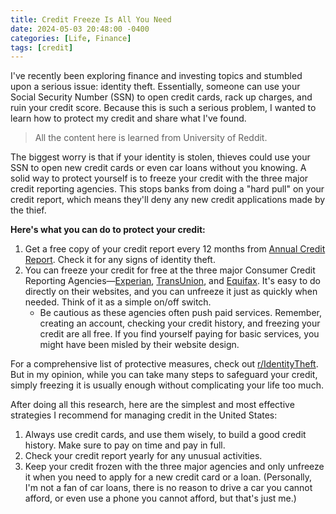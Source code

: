 ```yaml
---
title: Credit Freeze Is All You Need
date: 2024-05-03 20:48:00 -0400
categories: [Life, Finance]
tags: [credit] 
---
```


I've recently been exploring finance and investing topics and stumbled upon a serious issue: identity theft. Essentially, someone can use your Social Security Number (SSN) to open credit cards, rack up charges, and ruin your credit score. Because this is such a serious problem, I wanted to learn how to protect my credit and share what I've found.

> All the content here is learned from University of Reddit.

The biggest worry is that if your identity is stolen, thieves could use your SSN to open new credit cards or even car loans without you knowing. A solid way to protect yourself is to freeze your credit with the three major credit reporting agencies. This stops banks from doing a "hard pull" on your credit report, which means they'll deny any new credit applications made by the thief.

**Here's what you can do to protect your credit:**
1. Get a free copy of your credit report every 12 months from [Annual Credit Report](https://www.annualcreditreport.com/index.action). Check it for any signs of identity theft.
2. You can freeze your credit for free at the three major Consumer Credit Reporting Agencies—[Experian](https://www.experian.com/), [TransUnion](https://www.transunion.com/), and [Equifax](https://www.equifax.com/). It's easy to do directly on their websites, and you can unfreeze it just as quickly when needed. Think of it as a simple on/off switch.
    - Be cautious as these agencies often push paid services. Remember, creating an account, checking your credit history, and freezing your credit are all free. If you find yourself paying for basic services, you might have been misled by their website design.

For a comprehensive list of protective measures, check out [r/IdentityTheft](https://www.reddit.com/r/IdentityTheft/). But in my opinion, while you can take many steps to safeguard your credit, simply freezing it is usually enough without complicating your life too much.

After doing all this research, here are the simplest and most effective strategies I recommend for managing credit in the United States:
1. Always use credit cards, and use them wisely, to build a good credit history. Make sure to pay on time and pay in full.
2. Check your credit report yearly for any unusual activities.
3. Keep your credit frozen with the three major agencies and only unfreeze it when you need to apply for a new credit card or a loan. (Personally, I'm not a fan of car loans, there is no reason to drive a car you cannot afford, or even use a phone you cannot afford, but that's just me.)
